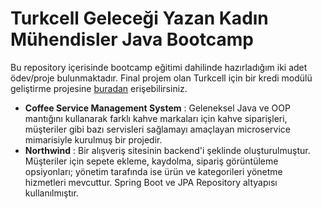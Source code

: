 # Turkcell Geleceği Yazan Kadın Mühendisler Java Bootcamp

Bu repository içerisinde bootcamp eğitimi dahilinde hazırladığım iki adet ödev/proje bulunmaktadır. Final projem olan Turkcell için bir kredi modülü geliştirme projesine [buradan](https://github.com/alarahergun/Turkcell-Java-Bootcamp) erişebilirsiniz. 

- **Coffee Service Management System** : Geleneksel Java ve OOP mantığını kullanarak farklı kahve markaları için kahve siparişleri, müşteriler gibi bazı servisleri sağlamayı amaçlayan microservice mimarisiyle kurulmuş bir projedir. 
- **Northwind** : Bir alışveriş sitesinin backend'i şeklinde oluşturulmuştur. Müşteriler için sepete ekleme, kaydolma, sipariş görüntüleme opsiyonları; yönetim tarafında ise ürün ve kategorileri yönetme hizmetleri mevcuttur. Spring Boot ve JPA Repository altyapısı kullanılmıştır. 

 
